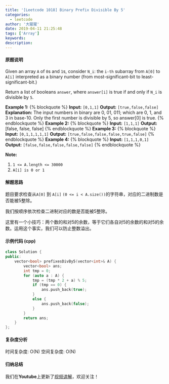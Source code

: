 ```yaml
---
title: '[Leetcode 1018] Binary Prefix Divisible By 5'
categories:
  - leetcode
author: '大猩猩'
date: 2019-04-11 21:25:48
tags: ['Array']
keywords:
description:
---
```


#### 原题说明
Given an array `A` of `0`s and `1`s, consider `N_i`: the `i-th` subarray from `A[0]` to `A[i]` interpreted as a binary number (from most-significant-bit to least-significant-bit.)

Return a list of booleans `answer`, where `answer[i]` is true if and only if `N_i` is divisible by `5`.

**Example 1:**
{% blockquote %}
**Input:** `[0,1,1]`
**Output:** `[true,false,false]`
**Explanation:** The input numbers in binary are 0, 01, 011; which are 0, 1, and 3 in base-10.  Only the first number is divisible by 5, so answer[0] is true.
{% endblockquote %}
**Example 2:**
{% blockquote %}
**Input:** `[1,1,1]`
**Output:** [false, false, false]
{% endblockquote %}
**Example 3:**
{% blockquote %}
**Input:** `[0,1,1,1,1,1]`
**Output:** `[true,false,false,false,true,false]`
{% endblockquote %}
**Example 4:**
{% blockquote %}
**Input:** `[1,1,1,0,1]`
**Output:** `[false,false,false,false,false]`
{% endblockquote %}
 
**Note:**
1. `1 <= A.length <= 30000`
2. `A[i] is 0 or 1`

<!--more-->

#### 解题思路
题目要求检查从`A[0]` 到 `A[i]` `(0 <= i < A.size())`的字符串，对应的二进制数是否能被5整除。

我们按顺序依次检查二进制对应的数是否能被5整除。

这里有一个小技巧：两个数的和对5的余数，等于它们各自对5的余数的和对5的余数。运用这个事实，我们可以防止整数溢出。

#### 示例代码 (cpp)
```cpp
class Solution {
public:
    vector<bool> prefixesDivBy5(vector<int>& A) {
        vector<bool> ans;
        int tmp = 0;
        for (auto a : A) {
            tmp = (tmp * 2 + a) % 5;
            if (tmp == 0) {
                ans.push_back(true);
            }
            else {
                ans.push_back(false);
            }
        }
        return ans;
    }
};
```

#### 复杂度分析
时间复杂度: O(N)
空间复杂度: O(N)

#### 归纳总结
我们在**Youtube**上更新了[视频讲解](https://youtu.be/-sPywZWtmK4)，欢迎关注！